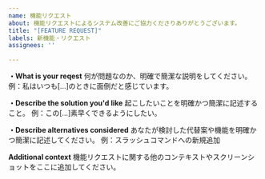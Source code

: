 ```yaml
---
name: 機能リクエスト
about: 機能リクエストによるシステム改善にご協力くださりありがとうございます。
title: "[FEATURE REQUEST]"
labels: 新機能・リクエスト
assignees: ''

---
```


**・What is your reqest** 
何が問題なのか、明確で簡潔な説明をしてください。
例：私はいつも[...]のときに面倒だと感じています。

**・Describe the solution you'd like** 
起こしたいことを明確かつ簡潔に記述すること。
例：この[...]素早くできるようにしたい。

**・Describe alternatives considered**
あなたが検討した代替案や機能を明確かつ簡潔に記述してください。
例：スラッシュコマンドへの新規追加

**Additional context** 
機能リクエストに関する他のコンテキストやスクリーンショットをここに追加してください。
